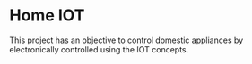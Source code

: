 # Home IOT
This project has an objective to control domestic appliances by electronically controlled using the IOT concepts.